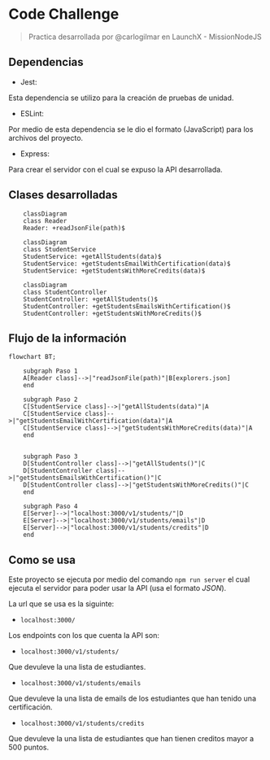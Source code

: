 # Code Challenge

> Practica desarrollada por @carlogilmar en LaunchX - MissionNodeJS

## Dependencias

- Jest: 

Esta dependencia se utilizo para la creación de pruebas de unidad.

- ESLint:

Por medio de esta dependencia se le dio el formato (JavaScript) para los archivos del proyecto.

- Express:

Para crear el servidor con el cual se expuso la API desarrollada.

## Clases desarrolladas

```mermaid
    classDiagram
    class Reader
    Reader: +readJsonFile(path)$
```

```mermaid
    classDiagram
    class StudentService
    StudentService: +getAllStudents(data)$
    StudentService: +getStudentsEmailWithCertification(data)$
    StudentService: +getStudentsWithMoreCredits(data)$
```

```mermaid
    classDiagram
    class StudentController
    StudentController: +getAllStudents()$
    StudentController: +getStudentsEmailsWithCertification()$
    StudentController: +getStudentsWithMoreCredits()$
```

## Flujo de la información

```mermaid
flowchart BT;

    subgraph Paso 1
    A[Reader class]-->|"readJsonFile(path)"|B[explorers.json]
    end

    subgraph Paso 2
    C[StudentService class]-->|"getAllStudents(data)"|A
    C[StudentService class]-->|"getStudentsEmailWithCertification(data)"|A
    C[StudentService class]-->|"getStudentsWithMoreCredits(data)"|A
    end


    subgraph Paso 3
    D[StudentController class]-->|"getAllStudents()"|C
    D[StudentController class]-->|"getStudentsEmailsWithCertification()"|C
    D[StudentController class]-->|"getStudentsWithMoreCredits()"|C
    end

    subgraph Paso 4
    E[Server]-->|"localhost:3000/v1/students/"|D
    E[Server]-->|"localhost:3000/v1/students/emails"|D
    E[Server]-->|"localhost:3000/v1/students/credits"|D
    end

```


## Como se usa

Este proyecto se ejecuta por medio del comando `npm run server` el cual ejecuta el servidor para poder usar la API (usa el formato *JSON*).

La url que se usa es la siguinte:
- `localhost:3000/`

Los endpoints con los que cuenta la API son:

- `localhost:3000/v1/students/`

Que devuleve la una lista de estudiantes.

- `localhost:3000/v1/students/emails`

Que devuleve la una lista de emails de los estudiantes que han tenido una certificación.

- `localhost:3000/v1/students/credits`

Que devuleve la una lista de estudiantes que han tienen creditos mayor a 500 puntos.